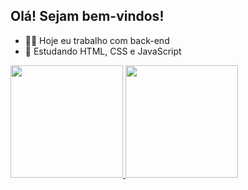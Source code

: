 ## Olá! Sejam bem-vindos!
- 👨‍💻 Hoje eu trabalho com back-end
- 🌱 Estudando HTML, CSS e JavaScript

<div>
  <a href="https://github.com/coqzieiro">
    <img height="180em" src="https://github-readme-stats.vercel.app/api?username=coqzieiro&show_icons=true&theme=dracula&include_all_commits=true&count_private=true"/>
    <img height="180em" src="https://github-readme-stats.vercel.app/api/top-langs/?username=coqzieiro&layout=compact&langs_count=16&theme=dracula"/>
  </a>
</div>
